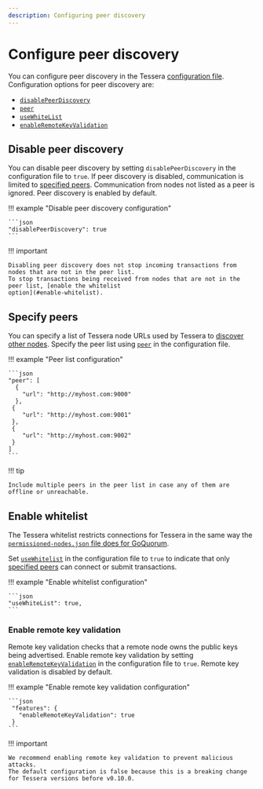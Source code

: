 ```yaml
---
description: Configuring peer discovery
---
```


# Configure peer discovery

You can configure peer discovery in the Tessera [configuration file](Tessera.md).
Configuration options for peer discovery are:

* [`disablePeerDiscovery`](#disable-peer-discovery)
* [`peer`](#specify-peers)
* [`useWhiteList`](#enable-whitelist)
* [`enableRemoteKeyValidation`](#enable-remote-key-validation)

## Disable peer discovery

You can disable peer discovery by setting `disablePeerDiscovery` in the configuration file to `true`.
If peer discovery is disabled, communication is limited to [specified peers](#specify-peers).
Communication from nodes not listed as a peer is ignored.
Peer discovery is enabled by default.

!!! example "Disable peer discovery configuration"

    ```json
    "disablePeerDiscovery": true
    ```

!!! important

    Disabling peer discovery does not stop incoming transactions from nodes that are not in the peer list.
    To stop transactions being received from nodes that are not in the peer list, [enable the whitelist
    option](#enable-whitelist).

## Specify peers

You can specify a list of Tessera node URLs used by Tessera to [discover other nodes](../../Concepts/p2p-discovery.md).
Specify the peer list using [`peer`](../../Reference/SampleConfiguration.md#peer) in the configuration file.

!!! example "Peer list configuration"

    ```json
    "peer": [
      {
        "url": "http://myhost.com:9000"
      },
     {
        "url": "http://myhost.com:9001"
     },
     {
        "url": "http://myhost.com:9002"
     }
    ]
    ```

!!! tip

    Include multiple peers in the peer list in case any of them are offline or unreachable.

## Enable whitelist

The Tessera whitelist restricts connections for Tessera in the same way the [`permissioned-nodes.json`
file does for GoQuorum](https://docs.goquorum.consensys.net/en/stable/Concepts/PermissionsOverview/#basic-network-permissioning).

Set [`useWhitelist`](../../Reference/SampleConfiguration.md#usewhitelist) in the configuration file to `true` to indicate
that only [specified peers](#specify-peers) can connect or submit transactions.

!!! example "Enable whitelist configuration"

    ```json
    "useWhiteList": true,
    ```

### Enable remote key validation

Remote key validation checks that a remote node owns the public keys being advertised.
Enable remote key validation by setting [`enableRemoteKeyValidation`](../../Reference/SampleConfiguration.md#features)
in the configuration file to `true`.
Remote key validation is disabled by default.

!!! example "Enable remote key validation configuration"

    ```json
     "features": {
       "enableRemoteKeyValidation": true
     }
    ```

!!! important

    We recommend enabling remote key validation to prevent malicious attacks.
    The default configuration is false because this is a breaking change for Tessera versions before v0.10.0.
